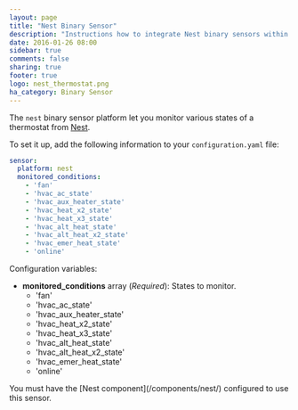 ```yaml
---
layout: page
title: "Nest Binary Sensor"
description: "Instructions how to integrate Nest binary sensors within Home Assistant."
date: 2016-01-26 08:00
sidebar: true
comments: false
sharing: true
footer: true
logo: nest_thermostat.png
ha_category: Binary Sensor
---
```



The `nest` binary sensor platform let you monitor various states of a thermostat from [Nest](https://nest.com).

To set it up, add the following information to your `configuration.yaml` file:

```yaml
sensor:
  platform: nest
  monitored_conditions:
    - 'fan'
    - 'hvac_ac_state'
    - 'hvac_aux_heater_state'
    - 'hvac_heat_x2_state'
    - 'hvac_heat_x3_state'
    - 'hvac_alt_heat_state'
    - 'hvac_alt_heat_x2_state'
    - 'hvac_emer_heat_state'
    - 'online'
```

Configuration variables:

- **monitored_conditions** array (*Required*): States to monitor.
  - 'fan'
  - 'hvac_ac_state'
  - 'hvac_aux_heater_state'
  - 'hvac_heat_x2_state'
  - 'hvac_heat_x3_state'
  - 'hvac_alt_heat_state'
  - 'hvac_alt_heat_x2_state'
  - 'hvac_emer_heat_state'
  - 'online'

<p class='note'>You must have the [Nest component](/components/nest/) configured to use this sensor.</p>
